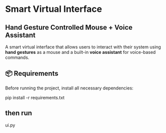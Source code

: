 # Smart Virtual Interface  
## Hand Gesture Controlled Mouse + Voice Assistant

A smart virtual interface that allows users to interact with their system using **hand gestures** as a mouse and a built-in **voice assistant** for voice-based commands.



## 📦 Requirements

Before running the project, install all necessary dependencies:



pip install -r requirements.txt

## then run

ui.py
